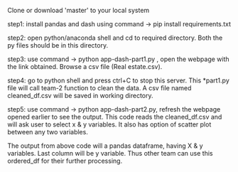 Clone or download 'master' to your local system

step1: install pandas and dash using command -> pip install requirements.txt

step2: open python/anaconda shell and cd to required directory. Both the py files should be in this directory. 

step3: use command -> python app-dash-part1.py , open the webpage with the link obtained. Browse a csv file (Real estate.csv).

step4: go to python shell and press ctrl+C to stop this server. This *part1.py file will call team-2 function to clean the data. A csv file named cleaned_df.csv will be saved in working directory.

step5: use command -> python app-dash-part2.py, refresh the webpage opened earlier to see the output. This code reads the cleaned_df.csv and will ask user to select x & y variables. It also has option of scatter plot between any two variables. 

The output from above code will a pandas dataframe, having X & y variables. Last column will be y variable. Thus other team can use this ordered_df for their further processing.
